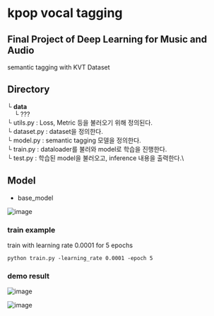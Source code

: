 # kpop vocal tagging
Final Project of Deep Learning for Music and Audio
---
semantic tagging with KVT Dataset

## Directory
└ __data__\
&nbsp;&nbsp;&nbsp;&nbsp;└ ???\
└ utils.py : Loss, Metric 등을 불러오기 위해 정의된다.\
└ dataset.py : dataset을 정의한다.\
└ model.py : semantic tagging 모델을 정의한다.\
└ train.py : dataloader를 불러와 model로 학습을 진행한다.\
└ test.py : 학습된 model을 불러오고, inference 내용을 출력한다.\

## Model
- base_model

![image](https://user-images.githubusercontent.com/42057488/169036325-27564cdf-7e90-4dca-a42a-7050734b4e00.png)


### train example
train with learning rate 0.0001 for 5 epochs
```
python train.py -learning_rate 0.0001 -epoch 5
```

### demo result
![image](https://user-images.githubusercontent.com/42057488/174925754-2f41a1e9-2662-47b4-89a5-f43b256a7505.png)

![image](https://user-images.githubusercontent.com/42057488/174925866-0c526faa-966d-4024-b9d3-b3e159fd559b.png)

